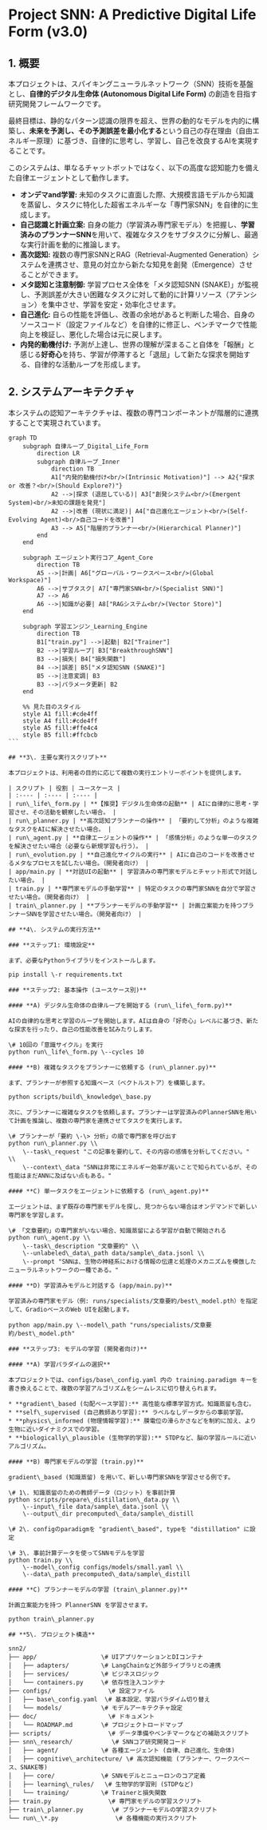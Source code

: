 # **Project SNN: A Predictive Digital Life Form (v3.0)**

## **1\. 概要**

本プロジェクトは、スパイキングニューラルネットワーク（SNN）技術を基盤とし、**自律的デジタル生命体 (Autonomous Digital Life Form)** の創造を目指す研究開発フレームワークです。

最終目標は、静的なパターン認識の限界を超え、世界の動的なモデルを内的に構築し、**未来を予測し、その予測誤差を最小化する**という自己の存在理由（自由エネルギー原理）に基づき、自律的に思考し、学習し、自己を改良するAIを実現することです。

このシステムは、単なるチャットボットではなく、以下の高度な認知能力を備えた自律エージェントとして動作します。

* **オンデマand学習:** 未知のタスクに直面した際、大規模言語モデルから知識を蒸留し、タスクに特化した超省エネルギーな「専門家SNN」を自律的に生成します。  
* **自己認識と計画立案:** 自身の能力（学習済み専門家モデル）を把握し、**学習済みのプランナーSNN**を用いて、複雑なタスクをサブタスクに分解し、最適な実行計画を動的に推論します。  
* **高次認知:** 複数の専門家SNNとRAG（Retrieval-Augmented Generation）システムを連携させ、意見の対立から新たな知見を創発（Emergence）させることができます。  
* **メタ認知と注意制御:** 学習プロセス全体を「メタ認知SNN (SNAKE)」が監視し、予測誤差が大きい困難なタスクに対して動的に計算リソース（アテンション）を集中させ、学習を安定・効率化させます。  
* **自己進化:** 自らの性能を評価し、改善の余地があると判断した場合、自身のソースコード（設定ファイルなど）を自律的に修正し、ベンチマークで性能向上を検証し、悪化した場合は元に戻します。  
* **内発的動機付け:** 予測が上達し、世界の理解が深まること自体を「報酬」と感じる**好奇心**を持ち、学習が停滞すると「退屈」して新たな探求を開始する、自律的な活動ループを形成します。

## **2\. システムアーキテクチャ**

本システムの認知アーキテクチャは、複数の専門コンポーネントが階層的に連携することで実現されています。

``````mermaid
graph TD
    subgraph 自律ループ_Digital_Life_Form
        direction LR
        subgraph 自律ループ_Inner
            direction TB
            A1["内発的動機付け<br/>(Intrinsic Motivation)"] --> A2{"探求 or 改善？<br/>(Should Explore?)"}
            A2 -->|探求 (退屈している)| A3["創発システム<br/>(Emergent System)<br/>未知の課題を発見"]
            A2 -->|改善 (現状に満足)| A4["自己進化エージェント<br/>(Self-Evolving Agent)<br/>自己コードを改善"]
            A3 --> A5["階層的プランナー<br/>(Hierarchical Planner)"]
        end
    end

    subgraph エージェント実行コア_Agent_Core
        direction TB
        A5 -->|計画| A6["グローバル・ワークスペース<br/>(Global Workspace)"]
        A6 -->|サブタスク| A7["専門家SNN<br/>(Specialist SNN)"]
        A7 --> A6
        A6 -->|知識が必要| A8["RAGシステム<br/>(Vector Store)"]
    end

    subgraph 学習エンジン_Learning_Engine
        direction TB
        B1["train.py"] -->|起動| B2["Trainer"]
        B2 -->|学習ループ| B3["BreakthroughSNN"]
        B3 -->|損失| B4["損失関数"]
        B4 -->|誤差| B5["メタ認知SNN (SNAKE)"]
        B5 -->|注意変調| B3
        B3 -->|パラメータ更新| B2
    end

    %% 見た目のスタイル
    style A1 fill:#cde4ff
    style A4 fill:#cde4ff
    style A5 fill:#ffe4c4
    style B5 fill:#ffcbcb
```

## **3\. 主要な実行スクリプト**

本プロジェクトは、利用者の目的に応じて複数の実行エントリーポイントを提供します。

| スクリプト | 役割 | ユースケース |
| :---- | :---- | :---- |
| run\_life\_form.py | **【推奨】デジタル生命体の起動** | AIに自律的に思考・学習させ、その活動を観察したい場合。 |
| run\_planner.py | **高次認知プランナーの操作** | 「要約して分析」のような複雑なタスクをAIに解決させたい場合。 |
| run\_agent.py | **自律エージェントの操作** | 「感情分析」のような単一のタスクを解決させたい場合（必要なら新規学習も行う）。 |
| run\_evolution.py | **自己進化サイクルの実行** | AIに自己のコードを改善させるメタなプロセスを試したい場合。（開発者向け） |
| app/main.py | **対話UIの起動** | 学習済みの専門家モデルとチャット形式で対話したい場合。 |
| train.py | **専門家モデルの手動学習** | 特定のタスクの専門家SNNを自分で学習させたい場合。（開発者向け） |
| train\_planner.py | **プランナーモデルの手動学習** | 計画立案能力を持つプランナーSNNを学習させたい場合。（開発者向け） |

## **4\. システムの実行方法**

### **ステップ1: 環境設定**

まず、必要なPythonライブラリをインストールします。

pip install \-r requirements.txt

### **ステップ2: 基本操作 (ユースケース別)**

#### **A) デジタル生命体の自律ループを開始する (run\_life\_form.py)**

AIの自律的な思考と学習のループを開始します。AIは自身の「好奇心」レベルに基づき、新たな探求を行ったり、自己の性能改善を試みたりします。

\# 10回の「意識サイクル」を実行  
python run\_life\_form.py \--cycles 10

#### **B) 複雑なタスクをプランナーに依頼する (run\_planner.py)**

まず、プランナーが参照する知識ベース（ベクトルストア）を構築します。

python scripts/build\_knowledge\_base.py

次に、プランナーに複雑なタスクを依頼します。プランナーは学習済みのPlannerSNNを用いて計画を推論し、複数の専門家を連携させてタスクを実行します。

\# プランナーが「要約 \-\> 分析」の順で専門家を呼び出す  
python run\_planner.py \\  
    \--task\_request "この記事を要約して、その内容の感情を分析してください。" \\  
    \--context\_data "SNNは非常にエネルギー効率が高いことで知られているが、その性能はまだANNに及ばない点もある。"

#### **C) 単一タスクをエージェントに依頼する (run\_agent.py)**

エージェントは、まず既存の専門家モデルを探し、見つからない場合はオンデマンドで新しい専門家を学習します。

\# 「文章要約」の専門家がいない場合、知識蒸留による学習が自動で開始される  
python run\_agent.py \\  
    \--task\_description "文章要約" \\  
    \--unlabeled\_data\_path data/sample\_data.jsonl \\  
    \--prompt "SNNは、生物の神経系における情報の伝達と処理のメカニズムを模倣したニューラルネットワークの一種である。"

#### **D) 学習済みモデルと対話する (app/main.py)**

学習済みの専門家モデル（例: runs/specialists/文章要約/best\_model.pth）を指定して、GradioベースのWeb UIを起動します。

python app/main.py \--model\_path "runs/specialists/文章要約/best\_model.pth"

### **ステップ3: モデルの学習 (開発者向け)**

#### **A) 学習パラダイムの選択**

本プロジェクトでは、configs/base\_config.yaml 内の training.paradigm キーを書き換えることで、複数の学習アルゴリズムをシームレスに切り替えられます。

* **gradient\_based (勾配ベース学習):** 高性能な標準学習方式。知識蒸留も含む。  
* **self\_supervised (自己教師あり学習):** ラベルなしデータからの事前学習。  
* **physics\_informed (物理情報学習):** 膜電位の滑らかさなどを制約に加え、より生物に近いダイナミクスでの学習。  
* **biologically\_plausible (生物学的学習):** STDPなど、脳の学習ルールに近いアルゴリズム。

#### **B) 専門家モデルの学習 (train.py)**

gradient\_based (知識蒸留) を用いて、新しい専門家SNNを学習させる例です。

\# 1\. 知識蒸留のための教師データ（ロジット）を事前計算  
python scripts/prepare\_distillation\_data.py \\  
    \--input\_file data/sample\_data.jsonl \\  
    \--output\_dir precomputed\_data/sample\_distill

\# 2\. configのparadigmを "gradient\_based", typeを "distillation" に設定

\# 3\. 事前計算データを使ってSNNモデルを学習  
python train.py \\  
    \--model\_config configs/models/small.yaml \\  
    \--data\_path precomputed\_data/sample\_distill

#### **C) プランナーモデルの学習 (train\_planner.py)**

計画立案能力を持つ PlannerSNN を学習させます。

python train\_planner.py

## **5\. プロジェクト構造**

snn2/  
├── app/                  \# UIアプリケーションとDIコンテナ  
│   ├── adapters/         \# LangChainなど外部ライブラリとの連携  
│   ├── services/         \# ビジネスロジック  
│   └── containers.py     \# 依存性注入コンテナ  
├── configs/                \# 設定ファイル  
│   ├── base\_config.yaml  \# 基本設定、学習パラダイム切り替え  
│   └── models/           \# モデルアーキテクチャ設定  
├── doc/                    \# ドキュメント  
│   └── ROADMAP.md        \# プロジェクトロードマップ  
├── scripts/                \# データ準備やベンチマークなどの補助スクリプト  
├── snn\_research/           \# SNNコア研究開発コード  
│   ├── agent/            \# 各種エージェント (自律、自己進化、生命体)  
│   ├── cognitive\_architecture/ \# 高次認知機能 (プランナー、ワークスペース、SNAKE等)  
│   ├── core/             \# SNNモデルとニューロンのコア定義  
│   ├── learning\_rules/   \# 生物学的学習則 (STDPなど)  
│   └── training/         \# Trainerと損失関数  
├── train.py                \# 専門家モデルの学習スクリプト  
├── train\_planner.py        \# プランナーモデルの学習スクリプト  
└── run\_\*.py                \# 各種機能の実行スクリプト  
